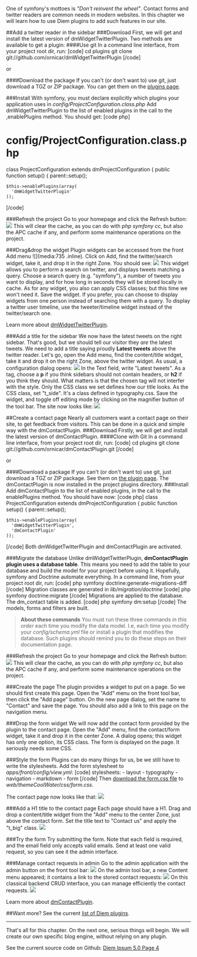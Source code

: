 One of symfony's mottoes is _"Don't reinvent the wheel"_. Contact forms and twitter readers are common needs in modern websites. In this chapter we will learn how to use Diem plugins to add such features in our site.

##Add a twitter reader in the sidebar
###Download
First, we will get and install the latest version of dmWidgetTwitterPlugin. Two methods are available to get a plugin:
####Use git
In a command line interface, from your project root dir, run:
[code]
cd plugins
git clone git://github.com/ornicar/dmWidgetTwitterPlugin
[/code]

or

####Download the package
If you can't (or don't want to) use git, just download a TGZ or ZIP package. You can get them on the [plugins page](page:131).

###Install
With symfony, you must declare explicitly which plugins your application uses in *config/ProjectConfiguration.class.php*
Add dmWidgetTwitterPlugin to the list of enabled plugins in the call to the ,enablePlugins method. You should get:
[code php]
# config/ProjectConfiguration.class.php

class ProjectConfiguration extends dmProjectConfiguration
{
  public function setup()
  {
    parent::setup();

    $this->enablePlugins(array(
      'dmWidgetTwitterPlugin'
    ));
[/code]

###Refresh the project
Go to your homepage and click the Refresh button:
![](media:690)
This will clear the cache, as you can do with *php symfony cc*, but also the APC cache if any, and perform some maintenance operations on the project.

###Drag&drop the widget
Plugin widgets can be accessed from the front Add menu ![](media:735 .inline). Click on Add, find the twitter/search widget, take it, and drop it in the right Zone. You should see:
![](media:691)
This widget allows you to perform a search on twitter, and displays tweets matching a query.
Choose a search query (e.g. "symfony"), a number of tweets you want to display, and for how long in seconds they will be stored locally in cache.
As for any widget, you also can apply CSS classes; but this time we won't need it.
Save the widget.
If you prefer, you can choose to display widgets from one person instead of searching them with a query. To display a twitter user timeline, use the tweeter/timeline widget instead of the twitter/search one.

Learn more about [dmWidgetTwitterPlugin](page:120).

###Add a title for the sidebar
We now have the latest tweets on the right sidebar. That's good, but we should tell our visitor they *are* the latest tweets.
We need to add a title saying proudly **Latest tweets** above the twitter reader.
Let's go, open the Add menu, find the content/title widget, take it and drop it on the right Zone, above the twitter widget. As usual, a configuration dialog opens:
![](media:692)
In the Text field, write "Latest tweets".
As a tag, choose a **p** if you think sidebars should not contain headers, or **h2** if you think they should.
What matters is that the chosen tag will not interfer with the style. Only the CSS class we set defines how our title looks.
As the CSS class, set "t_side". It's a class defined in typography.css.
Save the widget, and toggle off editing mode by clicking on the magnifier button of the tool bar. The site now looks like:
![](media:693)

##Create a contact page
Nearly all customers want a contact page on their site, to get feedback from visitors. This can be done in a quick and simple way with the dmContactPlugin.
###Download
Firstly, we will get and install the latest version of dmContactPlugin.
####Clone with Git
In a command line interface, from your project root dir, run:
[code]
cd plugins
git clone git://github.com/ornicar/dmContactPlugin.git
[/code]

or

####Download a package
If you can't (or don't want to) use git, just download a TGZ or ZIP package. See them on [the plugin page](page:131).
The dmContactPlugin is now installed in the project plugins directory.
###Install
Add dmContactPlugin to the list of enabled plugins, in the call to the enablePlugins method. You should have now:
[code php]
class ProjectConfiguration extends dmProjectConfiguration
{
  public function setup()
  {
    parent::setup();

    $this->enablePlugins(array(
      'dmWidgetTwitterPlugin',
      'dmContactPlugin'
    ));
[/code]
Both dmWidgetTwitterPlugin and dmContactPlugin are activated.

###Migrate the database
Unlike dmWidgetTwitterPlugin, **dmContactPlugin plugin uses a database table**.
This means you need to add the table to your database and build the model for your project before using it.
Hopefully, symfony and Doctrine automate everything. In a command line, from your project root dir, run:
[code]
php symfony doctrine:generate-migrations-diff
[/code]
Migration classes are generated in *lib/migration/doctrine*
[code]
php symfony doctrine:migrate
[/code]
Migrations are applied to the database. The dm_contact table is added.
[code]
php symfony dm:setup
[/code]
The models, forms and filters are built.

>**About these commands**
>You must run these three commands *in this order* each time you modify the data model. I.e, each time you modify your *config/schema.yml* file or install a plugin that modifies the database. Such plugins should remind you to do these steps on their documentation page.

###Refresh the project
Go to your homepage and click the Refresh button:
![](media:690)
This will clear the cache, as you can do with *php symfony cc*, but also the APC cache if any, and perform some maintenance operations on the project.

###Create the page
The plugin provides a widget to put on a page. So we should first create this page.
Open the "Add" menu on the front tool bar, then click the "Add page" button.
On the new page dialog, set the name to "Contact" and save the page.
You should also add a link to this page on the navigation menu.

###Drop the form widget
We will now add the contact form provided by the plugin to the contact page. Open the "Add" menu, find the contact/form widget, take it and drop it in the center Zone. A dialog opens; this widget has only one option, its CSS class.
The form is displayed on the page. It seriously needs some CSS.

###Style the form
Plugins can do many things for us, be we still have to write the stylesheets.
Add the form stylesheet to *apps/front/config/view.yml*:
[code]
  stylesheets:
    - layout
    - typography
    - navigation
    - markdown
    - form
[/code]
Then [download the form.css file](/uploads/diem-ipsum/form.css) to *web/themeCoolWater/css/form.css*.

The contact page now looks like that:
![](media:695)

###Add a H1 title to the contact page
Each page should have a H1. Drag and drop a content/title widget from the "Add" menu to the center Zone, just above the contact form. Set the title text to "Contact us" and apply the "t_big" class.
![](media:698)

###Try the form
Try submitting the form. Note that each field is required, and the email field only accepts valid emails.
Send at least one valid request, so you can see it the admin interface.

###Manage contact requests in admin
Go to the admin application with the admin button on the front tool bar:
![](media:696)
On the admin tool bar, a new Content menu appeared; it contains a link to the stored contact requests:
![](media:697)
On this classical backend CRUD interface, you can manage efficiently the contact requests.
![](media:706)

Learn more about [dmContactPlugin](page:131).

##Want more?
See the current [list of Diem plugins](page:66).

---
That's all for this chapter. On the next one, serious things will begin. We will create our own specific blog engine, without relying on any plugin.

See the current source code on Github: [Diem Ipsum 5.0 Page 4](http://github.com/diem-project/diem-ipsum-5.0/tree/page-4)
